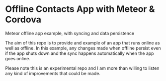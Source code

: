 # Offline Contacts App with Meteor & Cordova
Meteor offline app example, with syncing and data persistence

The aim of this repo is to provide and example of an app that runs online as well as offline. In this example, any changes made when offline persist even if the app shuts down and the sync happens automatically when the app goes online.


Please note this is an experimental repo and I am more than willing to listen any kind of improvements that could be made.
